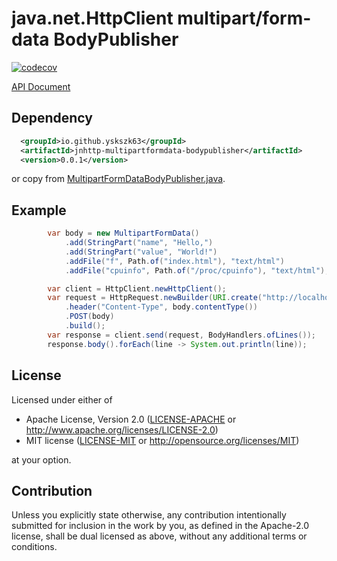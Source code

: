# java.net.HttpClient multipart/form-data BodyPublisher

[![codecov](https://codecov.io/gh/yskszk63/jnhttp-multipartformdata-bodypublisher/branch/main/graph/badge.svg?token=KYD3EHTNI4)](https://codecov.io/gh/yskszk63/jnhttp-multipartformdata-bodypublisher)

[API Document](https://yskszk63.github.io/jnhttp-multipartformdata-bodypublisher/)

## Dependency

```xml
  <groupId>io.github.yskszk63</groupId>
  <artifactId>jnhttp-multipartformdata-bodypublisher</artifactId>
  <version>0.0.1</version>
```

or copy from [MultipartFormDataBodyPublisher.java](https://github.com/yskszk63/jnhttp-multipartformdata-bodypublisher/blob/main/src/main/java/io/github/yskszk63/jnhttpmultipartformdatabodypublisher/MultipartFormDataBodyPublisher.java).

## Example

```java
        var body = new MultipartFormData()
            .add(StringPart("name", "Hello,")
            .add(StringPart("value", "World!")
            .addFile("f", Path.of("index.html"), "text/html")
            .addFile("cpuinfo", Path.of("/proc/cpuinfo"), "text/html");

        var client = HttpClient.newHttpClient();
        var request = HttpRequest.newBuilder(URI.create("http://localhost:8080/"))
            .header("Content-Type", body.contentType())
            .POST(body)
            .build();
        var response = client.send(request, BodyHandlers.ofLines());
        response.body().forEach(line -> System.out.println(line));
```

## License

Licensed under either of

 * Apache License, Version 2.0
   ([LICENSE-APACHE](LICENSE-APACHE) or http://www.apache.org/licenses/LICENSE-2.0)
 * MIT license
   ([LICENSE-MIT](LICENSE-MIT) or http://opensource.org/licenses/MIT)

at your option.

## Contribution

Unless you explicitly state otherwise, any contribution intentionally submitted
for inclusion in the work by you, as defined in the Apache-2.0 license, shall be
dual licensed as above, without any additional terms or conditions.
